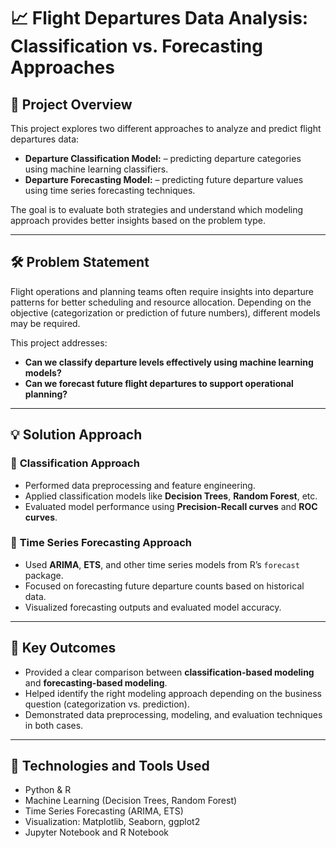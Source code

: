# 📈 Flight Departures Data Analysis: Classification vs. Forecasting Approaches

## 🛫 Project Overview
This project explores two different approaches to analyze and predict flight departures data:

- **Departure Classification Model:**  – predicting departure categories using machine learning classifiers.
- **Departure Forecasting Model:**  – predicting future departure values using time series forecasting techniques.

The goal is to evaluate both strategies and understand which modeling approach provides better insights based on the problem type.

---

## 🛠️ Problem Statement
Flight operations and planning teams often require insights into departure patterns for better scheduling and resource allocation. Depending on the objective (categorization or prediction of future numbers), different models may be required.

This project addresses:
- **Can we classify departure levels effectively using machine learning models?**
- **Can we forecast future flight departures to support operational planning?**

---

## 💡 Solution Approach

### 🔹 **Classification Approach**
- Performed data preprocessing and feature engineering.
- Applied classification models like **Decision Trees**, **Random Forest**, etc.
- Evaluated model performance using **Precision-Recall curves** and **ROC curves**.

### 🔸 **Time Series Forecasting Approach**
- Used **ARIMA**, **ETS**, and other time series models from R’s `forecast` package.
- Focused on forecasting future departure counts based on historical data.
- Visualized forecasting outputs and evaluated model accuracy.

---

## 🎯 Key Outcomes
- Provided a clear comparison between **classification-based modeling** and **forecasting-based modeling**.
- Helped identify the right modeling approach depending on the business question (categorization vs. prediction).
- Demonstrated data preprocessing, modeling, and evaluation techniques in both cases.

---

## 📂 Technologies and Tools Used
- Python & R  
- Machine Learning (Decision Trees, Random Forest)  
- Time Series Forecasting (ARIMA, ETS)  
- Visualization: Matplotlib, Seaborn, ggplot2  
- Jupyter Notebook and R Notebook


